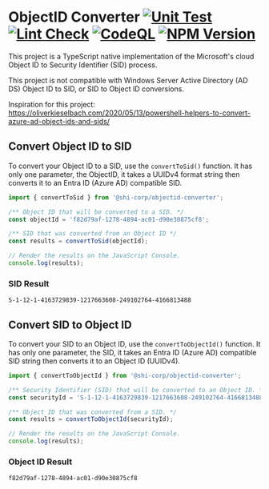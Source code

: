 # ObjectID Converter [![Unit Test](https://github.com/Software-Hardware-Integration-Lab/ObjectID-Converter/actions/workflows/Unit-Test.yml/badge.svg)](https://github.com/Software-Hardware-Integration-Lab/ObjectID-Converter/actions/workflows/Unit-Test.yml) [![Lint Check](https://github.com/Software-Hardware-Integration-Lab/ObjectID-Converter/actions/workflows/Lint.yml/badge.svg)](https://github.com/Software-Hardware-Integration-Lab/ObjectID-Converter/actions/workflows/Lint.yml) [![CodeQL](https://github.com/Software-Hardware-Integration-Lab/ObjectID-Converter/actions/workflows/github-code-scanning/codeql/badge.svg)](https://github.com/Software-Hardware-Integration-Lab/ObjectID-Converter/actions/workflows/github-code-scanning/codeql) [![NPM Version](https://img.shields.io/npm/v/%40shi-corp%2Fobjectid-converter)](https://www.npmjs.com/package/@shi-corp/objectid-converter)

This project is a TypeScript native implementation of the Microsoft's cloud Object ID to Security Identifier (SID) process.

This project is not compatible with Windows Server Active Directory (AD DS) Object ID to SID, or SID to Object ID conversions.

Inspiration for this project:
<https://oliverkieselbach.com/2020/05/13/powershell-helpers-to-convert-azure-ad-object-ids-and-sids/>

## Convert Object ID to SID

To convert your Object ID to a SID, use the `convertToSid()` function. It has only one parameter, the ObjectID, it takes a UUIDv4 format string then converts it to an Entra ID (Azure AD) compatible SID.

``` TypeScript
import { convertToSid } from '@shi-corp/objectid-converter';

/** Object ID that will be converted to a SID. */
const objectId = 'f82d79af-1278-4894-ac01-d90e30875cf8';

/** SID that was converted from an Object ID */
const results = convertToSid(objectId);

// Render the results on the JavaScript Console.
console.log(results);
```

### SID Result

``` text
S-1-12-1-4163729839-1217663608-249102764-4166813488
```

## Convert SID to Object ID

To convert your SID to an Object ID, use the `convertToObjectId()` function. It has only one parameter, the SID, it takes an Entra ID (Azure AD) compatible SID string then converts it to an Object ID (UUIDv4).

``` TypeScript
import { convertToObjectId } from '@shi-corp/objectid-converter';

/** Security Identifier (SID) that will be converted to an Object ID. */
const securityId = 'S-1-12-1-4163729839-1217663608-249102764-4166813488';

/** Object ID that was converted from a SID. */
const results = convertToObjectId(securityId);

// Render the results on the JavaScript Console.
console.log(results);
```

### Object ID Result

``` text
f82d79af-1278-4894-ac01-d90e30875cf8
```
